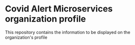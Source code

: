 # Covid Alert Microservices organization profile

This repository contains the information to be displayed on the organization's profile
